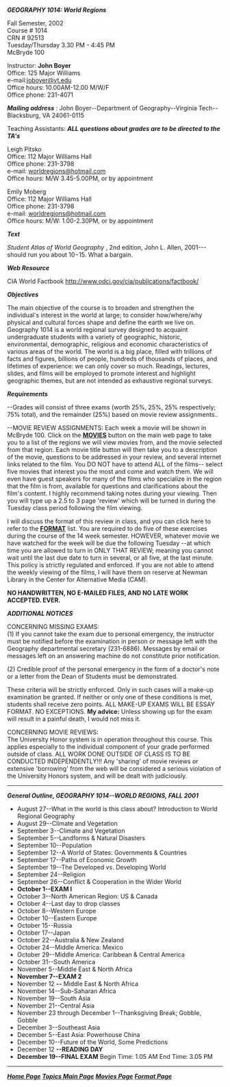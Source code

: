 **_GEOGRAPHY 1014: World Regions_**

Fall Semester, 2002  
Course # 1014  
CRN # 92513  
Tuesday/Thursday  3.30 PM - 4:45 PM  
McBryde 100

Instructor: **John Boyer**  
Office: 125 Major Williams  
e-mail:[joboyer@vt.edu](mailto:joboyer@vt.edu)  
Office hours: 10.00AM-12.00 M/W/F  
Office phone: 231-4071

**_Mailing address_** : John Boyer--Department of Geography--Virginia Tech--
Blacksburg, VA 24061-0115

Teaching Assistants: **_ALL questions about grades are to be directed to the
TA's_**

Leigh Pitsko  
Office: 112 Major Williams Hall  
Office phone: 231-3798  
e-mail: [worldregions@hotmail.com](worldregions@hotmail.com)  
Office hours:  M/W 3.45-5.00PM, or by appointment

Emily Moberg  
Office: 112 Major Williams Hall  
Office phone: 231-3798  
e-mail: [worldregions@hotmail.com](worldregions@hotmail.com)  
Office hours: M/W: 1.00-2.30PM, or by appointment  
    


**_Text_**

_Student Atlas of World Geography_ , 2nd edition, John L. Allen, 2001---should
run you about $10-$15.  What a bargain.  


**_Web Resource_**

CIA World Factbook     <http://www.odci.gov/cia/publications/factbook/>  


**_Objectives_**

The main objective of the course is to broaden and strengthen the individual's
interest in the world at large; to consider how/where/why physical and
cultural forces shape and define the earth we live on. Geography 1014 is a
world regional survey designed to acquaint undergraduate students with a
variety of geographic, historic, environmental, demographic, religious and
economic characteristics of various areas of the world. The world is a big
place, filled with trillions of facts and figures, billions of people,
hundreds of thousands of places, and lifetimes of experience: we can only
cover so much. Readings, lectures, slides, and films will be employed to
promote interest and highlight geographic themes, but are not intended as
exhaustive regional surveys.

**_Requirements_**

\--Grades will consist of three exams (worth 25%, 25%, 25% respectively; 75%
total), and the remainder (25%) based on movie review assignments..

\--MOVIE REVIEW ASSIGNMENTS: Each week a movie will be shown in McBryde 100\.
Click on the **[MOVIES](MOVIES/main.htm)** button on the main web page to take
you to a list of the regions we will view movies from, and the movie selected
from that region. Each movie title button will then take you to a description
of the movie, questions to be addressed in your review, and several internet
links related to the film.   You DO NOT have to attend ALL of the films--
select five movies that interest you the most and come and watch them.  We
will even have guest speakers for many of the films who specialize in the
region that the film is from, available for questions and clarifications about
the film's content.   I highly recommend taking notes during your viewing.
Then you will type up a 2.5 to 3 page 'review' which will be turned in during
the Tuesday class period following the film viewing.

I will discuss the format of this review in class, and you can click here to
refer to the **[FORMAT](MOVIES/format.htm)** list. You are required to do five
of these exercises during the course of the 14 week semester.   HOWEVER,
whatever movie we have watched for the week will be due the following Tuesday
--at which time you are allowed to turn in ONLY THAT REVIEW; meaning you
cannot wait until the last due date to turn in several, or all five, at the
last minute.  This policy is strictly regulated and enforced. If you are not
able to attend the weekly viewing of the films, I will have them on reserve at
Newman Library in the Center for Alternative Media (CAM).

**NO HANDWRITTEN, NO E-MAILED FILES, AND NO LATE WORK ACCEPTED.   EVER.**

**_ADDITIONAL NOTICES_**

CONCERNING MISSING EXAMS:  
(1) If you cannot take the exam due to personal emergency, the instructor must
be notified before the examination in person or message left with the
Geography departmental secretary (231-6886). Messages by email or messages
left on an answering machine do not constitute prior notification.

(2) Credible proof of the personal emergency in the form of a doctor's note or
a letter from the Dean of Students must be demonstrated.

These criteria will be strictly enforced. Only in such cases will a make-up
examination be granted. If neither or only one of these conditions is met,
students shall receive zero points. ALL MAKE-UP EXAMS WILL BE ESSAY FORMAT. NO
EXCEPTIONS.   **My advice:** Unless showing up for the exam will result in a
painful death, I would not miss it.

CONCERNING MOVIE REVIEWS:  
The University Honor system is in operation throughout this course. This
applies especially to the individual component of your grade performed outside
of class. ALL WORK DONE OUTSIDE OF CLASS IS TO BE CONDUCTED INDEPENDENTLY!!!
Any 'sharing' of movie reviews or extensive 'borrowing' from the web will be
considered a serious violation of the University Honors system, and will be
dealt with judiciously.

* * *

**_General Outline, GEOGRAPHY 1014--WORLD REGIONS, FALL 2001_**

  * August 27--What in the world is this class about? Introduction to World Regional Geography
  * August 29--Climate and Vegetation
  * September 3--Climate and Vegetation
  * September 5--Landforms  & Natural Disasters
  * September 10--Population
  * September 12--A World of States: Governments & Countries
  * September 17--Paths of Economic Growth
  * September 19--The Developed vs. Developing World
  * September 24--Religion
  * September 26--Conflict & Cooperation in the Wider World
  * **October 1--EXAM I**
  * October 3--North American Region: US  & Canada
  * October 4--Last day to drop classes
  * October 8--Western Europe
  * October 10--Eastern Europe
  * October 15--Russia
  * October 17--Japan
  * October 22--Australia & New Zealand
  * October 24--Middle America: Mexico
  * October 29--Middle America: Caribbean & Central America
  * October 31--South America
  * November 5--Middle East & North Africa
  * **November 7--EXAM 2**
  * November 12 **\--** Middle East & North Africa
  * November 14--Sub-Saharan Africa
  * November 19--South Asia
  * November 21--Central Asia
  * November 23 through December 1--Thanksgiving Break; Gobble, Gobble
  * December 3--Southeast Asia
  * December 5--East Asia: Powerhouse China
  * December 10--Future of the World, Some Predictions
  * December 12 **\--READING DAY**
  * **December 19--FINAL EXAM**    Begin Time: 1.05 AM   End Time: 3.05 PM

* * *

**_[Home Page](World.htm)  [Topics Main Page](TOPICS/Topic.htm)   [Movies
Page](MOVIES/main.htm) [Format Page](MOVIES/format.htm)_**

